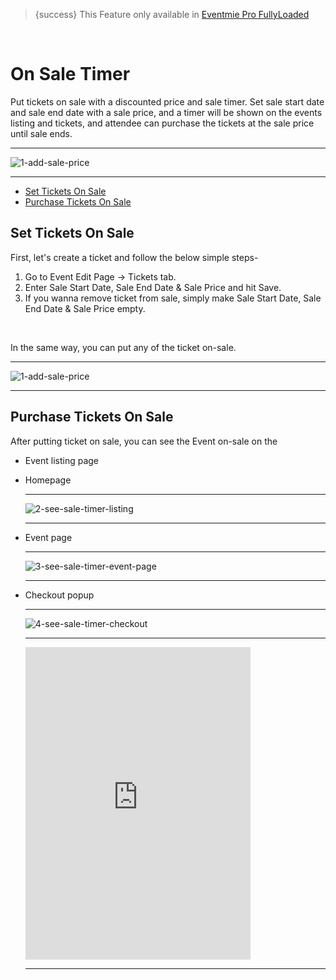 > {success} This Feature only available in [Eventmie Pro FullyLoaded](https://classiebit.com/eventmie-pro-fullyloaded)

<br>

# On Sale Timer

Put tickets on sale with a discounted price and sale timer. Set sale start date and sale end date with a sale price, and a timer will be shown on the events listing and tickets, and attendee can purchase the tickets at the sale price until sale ends.

---

![1-add-sale-price](/images/v2/EventmieProFullyLoadedV2.0/25.1-add-sale-price.webp "1-add-sale-price")

---

-   [Set Tickets On Sale](#Set-Tickets-On-Sale)
-   [Purchase Tickets On Sale](#Purchase-Tickets-On-Sale)

<a name="Set-Tickets-On-Sale"></a>

## Set Tickets On Sale

First, let's create a ticket and follow the below simple steps-

1. Go to Event Edit Page -> Tickets tab.
2. Enter Sale Start Date, Sale End Date & Sale Price and hit Save.
3. If you wanna remove ticket from sale, simply make Sale Start Date, Sale End Date & Sale Price empty.

<br>

In the same way, you can put any of the ticket on-sale.

---

![1-add-sale-price](/images/v2/EventmieProFullyLoadedV2.0/25.1-add-sale-price.webp "1-add-sale-price")

---

<a name="Purchase-Tickets-On-Sale"></a>

## Purchase Tickets On Sale

After putting ticket on sale, you can see the Event on-sale on the

-   Event listing page
-   Homepage

    ***

    ![2-see-sale-timer-listing](/images/v2/EventmieProFullyLoadedV2.0/26.2-see-sale-timer-listing.webp "2-see-sale-timer-listing")

    ***

-   Event page

    ***

    ![3-see-sale-timer-event-page](/images/v2/EventmieProFullyLoadedV2.0/27.3-see-sale-timer-event-page.webp "3-see-sale-timer-event-page")

    ***

-   Checkout popup

    ***

    ![4-see-sale-timer-checkout](/images/v2/EventmieProFullyLoadedV2.0/4-see-sale-timer-checkout.webp "4-see-sale-timer-checkout")

    ***


    <iframe width="75%" height="500" src="https://www.youtube.com/embed/zh6ggemJrl4?si=5s7dUdQ5vKdWaTwY" title="YouTube video player" frameborder="0" allow="accelerometer; autoplay; clipboard-write; encrypted-media; gyroscope; picture-in-picture; web-share" allowfullscreen></iframe>

    ---
